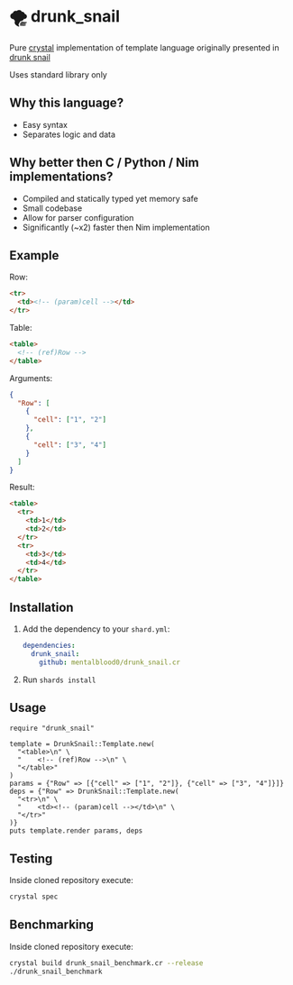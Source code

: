 # 🌪️ drunk_snail

Pure [crystal](https://crystal-lang.org/) implementation of template language originally presented in [drunk snail](https://github.com/mentalblood0/drunk_snail)

Uses standard library only

## Why this language?

- Easy syntax
- Separates logic and data

## Why better then C / Python / Nim implementations?

- Compiled and statically typed yet memory safe
- Small codebase
- Allow for parser configuration
- Significantly (~x2) faster then Nim implementation

## Example

Row:

```html
<tr>
  <td><!-- (param)cell --></td>
</tr>
```

Table:

```html
<table>
  <!-- (ref)Row -->
</table>
```

Arguments:

```json
{
  "Row": [
    {
      "cell": ["1", "2"]
    },
    {
      "cell": ["3", "4"]
    }
  ]
}
```

Result:

```html
<table>
  <tr>
    <td>1</td>
    <td>2</td>
  </tr>
  <tr>
    <td>3</td>
    <td>4</td>
  </tr>
</table>
```

## Installation

1. Add the dependency to your `shard.yml`:

   ```yaml
   dependencies:
     drunk_snail:
       github: mentalblood0/drunk_snail.cr
   ```

2. Run `shards install`

## Usage

```crystal
require "drunk_snail"

template = DrunkSnail::Template.new(
  "<table>\n" \
  "    <!-- (ref)Row -->\n" \
  "</table>"
)
params = {"Row" => [{"cell" => ["1", "2"]}, {"cell" => ["3", "4"]}]}
deps = {"Row" => DrunkSnail::Template.new(
  "<tr>\n" \
  "    <td><!-- (param)cell --></td>\n" \
  "</tr>"
)}
puts template.render params, deps
```

## Testing

Inside cloned repository execute:

```bash
crystal spec
```

## Benchmarking

Inside cloned repository execute:

```bash
crystal build drunk_snail_benchmark.cr --release
./drunk_snail_benchmark
```
